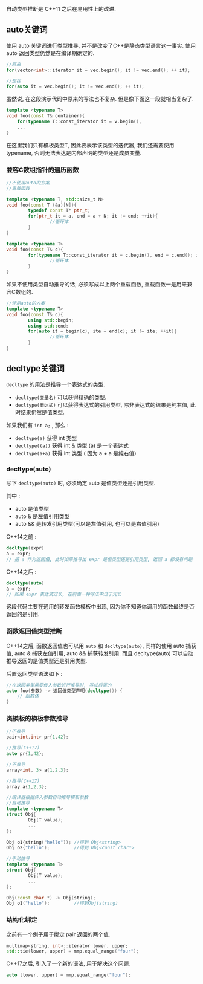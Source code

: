 自动类型推断是 C++11 之后在易用性上的改进.

## auto关键词

使用 auto 关键词进行类型推导, 并不是改变了C++是静态类型语言这一事实. 使用 auto 返回类型仍然是在编译期确定的.

```cpp
//原来
for(vector<int>::iterator it = vec.begin(); it != vec.end(); ++ it);

//现在
for(auto it = vec.begin(); it != vec.end(); ++ it);
```

虽然说, 在这段演示代码中原来的写法也不复杂. 但是像下面这一段就相当复杂了.

```cpp
template <typename T>
void foo(const T& container){
	for(typename T::const_iterator it = v.begin(),
	...
}
```

在这里我们只有模板类型T, 因此要表示该类型的迭代器, 我们还需要使用 typename, 否则无法表达是内部声明的类型还是成员变量.

### 兼容C数组指针的遍历函数

```cpp
//不使用auto的方案
//重载函数

template <typename T, std::size_t N>
void foo(const T (&a)[N]){
		typedef const T* ptr_t;
		for(ptr_t it = a, end = a + N; it != end; ++it){
				//循环体
		}
}

template <typename T>
void foo(const T& c){
		for(typename T::const_iterator it = c.begin(), end = c.end(); it != end; ++it){
				//循环体
		}
}
```

如果不使用类型自动推导的话, 必须写成以上两个重载函数, 重载函数一是用来兼容C数组的.

```cpp
//使用auto的方案
template <typename T>
void foo(const T& c){
		using std::begin;
		using std::end;
		for(auto it = begin(c), ite = end(c); it != ite; ++it){
				//循环体
		}
}
```

## decltype关键词

`decltype` 的用法是推导一个表达式的类型.

- `decltype(变量名)` 可以获得精确的类型.
- `decltype(表达式)` 可以获得表达式的引用类型, 除非表达式的结果是纯右值, 此时结果仍然是值类型.

如果我们有 `int a;` , 那么 : 

- `decltype(a)` 获得 int 类型
- `decltype((a))` 获得 int & 类型 (a) 是一个表达式
- `decltype(a+a)` 获得 int 类型 ( 因为 a + a 是纯右值)

### decltype(auto)

写下 `decltype(auto)` 时, 必须确定 auto 是值类型还是引用类型.

其中 : 

- auto 是值类型
- auto & 是左值引用类型
- auto && 是转发引用类型(可以是左值引用, 也可以是右值引用)

C++14之前 : 

```cpp
decltype(expr)
a = expr;
// 把 a 作为返回值, 此时如果推导出 expr 是值类型还是引用类型, 返回 a 都没有问题
```

C++14之后 : 

```cpp
decltype(auto)
a = expr;
// 如果 expr 表达式过长, 在前面一种写法中过于冗长
```

这段代码主要在通用的转发函数模板中出现, 因为你不知道你调用的函数最终是否返回的是引用.

### 函数返回值类型推断

C++14之后, 函数返回值也可以用 `auto` 和 `decltype(auto)`, 同样的使用 auto 捕获值, auto & 捕获左值引用, auto && 捕获转发引用. 而且 decltype(auto) 可以自动推导返回的是值类型还是引用类型.

后置返回类型语法如下 : 

```cpp
//在返回类型需要传入参数进行推导时, 写成后置的
auto foo(参数) -> 返回值类型声明(decltype()) {
	// 函数体
}
```

### 类模板的模板参数推导

```cpp
//不推导
pair<int,int> pr{1,42};

//推导(C++17)
auto pr{1,42};
```

```cpp
//不推导
array<int, 3> a{1,2,3};

//推导(C++17)
array a{1,2,3};
```

```cpp
//编译器根据传入参数自动推导模板参数
//自动推导
template <typename T>
struct Obj{
		Obj(T value);
		...
};

Obj o1{string("hello")); //得到 Obj<string>
Obj o2{"hello");         //得到 Obj<const char*>

//手动推导
template <typename T>
struct Obj{
		Obj(T value);
		...
};

Obj(const char *) -> Obj(string);
Obj o1("hello");         //得到Obj(string)
```

### 结构化绑定

之前有一个例子用于绑定 pair 返回的两个值.

```cpp
multimap<string, int>::iterator lower, upper;
std::tie(lower, upper) = mmp.equal_range("four");
```

C++17之后, 引入了一个新的语法, 用于解决这个问题.

```cpp
auto [lower, upper] = mmp.equal_range("four");
```
